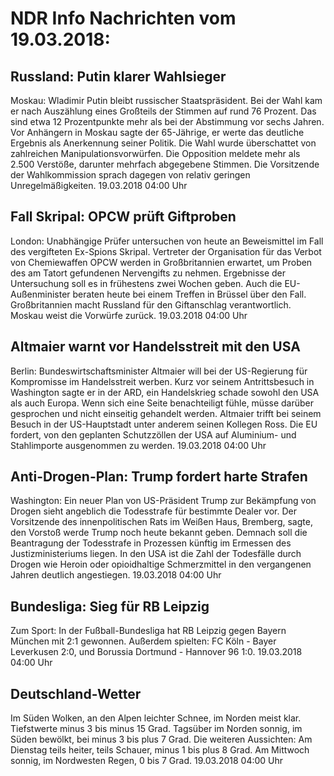 # NDR Info Nachrichten vom 19.03.2018:


## Russland: Putin klarer Wahlsieger
Moskau:		Wladimir Putin bleibt russischer Staatspräsident. Bei der Wahl kam er nach Auszählung eines Großteils der Stimmen auf rund 76 Prozent. Das sind etwa 12 Prozentpunkte mehr als bei der Abstimmung vor sechs Jahren. Vor Anhängern in Moskau sagte der 65-Jährige, er werte das deutliche Ergebnis als Anerkennung seiner Politik. Die Wahl wurde überschattet von zahlreichen Manipulationsvorwürfen. Die Opposition meldete mehr als 2.500 Verstöße, darunter mehrfach abgegebene Stimmen. Die Vorsitzende der Wahlkommission sprach dagegen von relativ geringen Unregelmäßigkeiten. 19.03.2018 04:00 Uhr 

## Fall Skripal: OPCW prüft Giftproben
London: Unabhängige Prüfer untersuchen von heute an Beweismittel im Fall des vergifteten Ex-Spions Skripal. Vertreter der Organisation für das Verbot von Chemiewaffen OPCW werden in Großbritannien erwartet, um Proben des am Tatort gefundenen Nervengifts zu nehmen. Ergebnisse der Untersuchung soll es in frühestens zwei Wochen geben. Auch die EU-Außenminister beraten heute bei einem Treffen in Brüssel über den Fall. Großbritannien macht Russland für den Giftanschlag verantwortlich. Moskau weist die Vorwürfe zurück. 19.03.2018 04:00 Uhr 

## Altmaier warnt vor Handelsstreit mit den USA
Berlin: Bundeswirtschaftsminister Altmaier will bei der US-Regierung für Kompromisse im Handelsstreit werben. Kurz vor seinem Antrittsbesuch in Washington sagte er in der ARD, ein Handelskrieg schade sowohl den USA als auch Europa. Wenn sich eine Seite benachteiligt fühle, müsse darüber gesprochen und nicht einseitig gehandelt werden. Altmaier trifft bei seinem Besuch in der US-Hauptstadt unter anderem seinen Kollegen Ross. Die EU fordert, von den geplanten Schutzzöllen der USA auf Aluminium- und Stahlimporte ausgenommen zu werden. 19.03.2018 04:00 Uhr 

## Anti-Drogen-Plan: Trump fordert harte Strafen
Washington: Ein neuer Plan von US-Präsident Trump zur Bekämpfung von Drogen sieht angeblich die Todesstrafe für bestimmte Dealer vor. Der Vorsitzende des innenpolitischen Rats im Weißen Haus, Bremberg, sagte, den Vorstoß werde Trump noch heute bekannt geben. Demnach soll die Beantragung der Todesstrafe in Prozessen künftig im Ermessen des Justizministeriums liegen. In den USA ist die Zahl der Todesfälle durch Drogen wie Heroin oder opioidhaltige Schmerzmittel in den vergangenen Jahren deutlich angestiegen. 19.03.2018 04:00 Uhr 

## Bundesliga: Sieg für RB Leipzig
Zum Sport: In der Fußball-Bundesliga hat RB Leipzig gegen Bayern München mit 2:1 gewonnen. Außerdem spielten:
FC Köln - Bayer Leverkusen 2:0,
und Borussia Dortmund - Hannover 96 1:0. 19.03.2018 04:00 Uhr 

## Deutschland-Wetter
Im Süden Wolken, an den Alpen leichter Schnee, im Norden meist klar. Tiefstwerte minus 3 bis minus 15 Grad. Tagsüber im Norden sonnig, im Süden bewölkt, bei minus 3 bis plus 7 Grad. Die weiteren Aussichten: Am Dienstag teils heiter, teils Schauer, minus 1 bis plus 8 Grad. Am Mittwoch sonnig, im Nordwesten Regen, 0 bis 7 Grad. 19.03.2018 04:00 Uhr 

